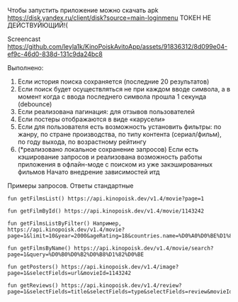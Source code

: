 Чтобы запустить приложение можно скачать apk https://disk.yandex.ru/client/disk?source=main-loginmenu ТОКЕН НЕ ДЕЙСТВУЙЮЩИЙ!(

Screencast https://github.com/leyla1k/KinoPoiskAvitoApp/assets/91836312/8d099e04-ef9c-46d0-838d-131c9da24bc8

Выполнено:
1. Если история поиска сохраняется (последние 20 результатов)
2. Если поиск будет осуществляться не при каждом вводе символа, а в момент когда с ввода последнего символа прошла 1 секунда (debounce)
3. Если реализована пагинация: 
для отзывов пользователей
4. Если постеры отображаются в виде «карусели»
5. Если для пользователя есть возможность установить фильтры: по жанру, по стране производства, по типу контента (сериал/фильм), по году выхода, по возрастному рейтингу
6. (*реализовано локальное сохранение запросов) Если есть кэширование запросов и реализована возможность работы приложения в офлайн-моде с поиском из уже закэшированных фильмов
Начато внедрение зависимостей
итд

Примеры запросов. Ответы стандартные
   
    fun getFilmsList() https://api.kinopoisk.dev/v1.4/movie?page=1

    fun getFilmById() https://api.kinopoisk.dev/v1.4/movie/1143242

    fun getFilmsListByFilter() Например, https://api.kinopoisk.dev/v1.4/movie?page=1&limit=10&year=2000&ageRating=18&countries.name=%D0%A0%D0%BE%D1%81%D1%81%D0%B8%D1%8F&countries.name=%D0%A1%D0%A8%D0%90&genres.name=%D0%BA%D1%80%D0%B8%D0%BC%D0%B8%D0%BD%D0%B0%D0%BB&genres.name=%D0%BC%D0%B5%D0%BB%D0%BE%D0%B4%D1%80%D0%B0%D0%BC%D0%B0
    
    fun getFilmsByName() https://api.kinopoisk.dev/v1.4/movie/search?page=1&query=%D0%B0%D0%B2%D0%B8%D1%82%D0%BE

    fun getPosters() https://api.kinopoisk.dev/v1.4/image?page=1&selectFields=url&movieId=1143242

    fun getReviews() https://api.kinopoisk.dev/v1.4/review?page=1&selectFields=title&selectFields=type&selectFields=review&movieId=1143242
      


